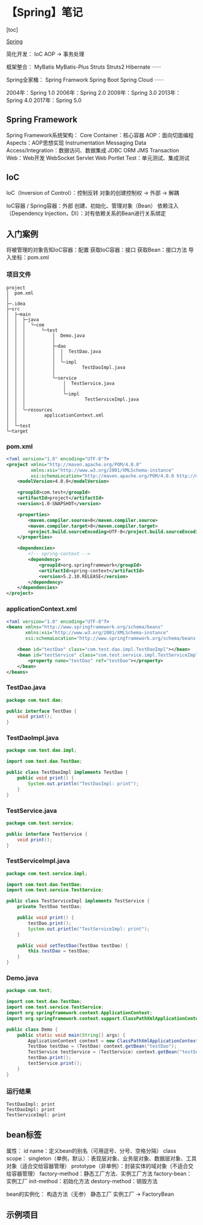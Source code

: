 # 【Spring】笔记



[toc]



[Spring](https://spring.io/)



简化开发：
	IoC
	AOP
	→ 事务处理

框架整合：
	MyBatis
	MyBatis-Plus
	Struts
	Struts2
	Hibernate
	······

Spring全家桶：
	Spring Framwork
	Spring Boot
	Spring Cloud
	······

2004年：Spring 1.0
2006年：Spring 2.0
2009年：Spring 3.0
2013年：Spring 4.0
2017年：Spring 5.0



## Spring Framework

Spring Framework系统架构：
	Core Container：核心容器
	AOP：面向切面编程
	Aspects：AOP思想实现
	Instrumentation
	Messaging
	Data Access/Integration：数据访问、数据集成
		JDBC
		ORM
		JMS
		Transaction
	Web：Web开发
		WebSocket
		Servlet
		Web
		Portlet
	Test：单元测试、集成测试



## IoC

IoC（Inversion of Control）：控制反转
	对象的创建控制权 → 外部 → 解耦

IoC容器 / Spring容器：外部
	创建、初始化、管理对象（Bean）
	依赖注入（Dependency Injection，DI）：对有依赖关系的Bean进行关系绑定



## 入门案例

将被管理的对象告知IoC容器：配置
获取IoC容器：接口
获取Bean：接口方法
导入坐标：pom.xml



### 项目文件

```
project
│  pom.xml
│
├─.idea
├─src
│  ├─main
│  │  ├─java
│  │  │  └─com
│  │  │      └─test
│  │  │          │  Demo.java
│  │  │          │
│  │  │          ├─dao
│  │  │          │  │  TestDao.java
│  │  │          │  │
│  │  │          │  └─impl
│  │  │          │          TestDaoImpl.java
│  │  │          │
│  │  │          └─service
│  │  │              │  TestService.java
│  │  │              │
│  │  │              └─impl
│  │  │                      TestServiceImpl.java
│  │  │
│  │  └─resources
│  │          applicationContext.xml
│  │
│  └─test
└─target
```



### pom.xml

```xml
<?xml version="1.0" encoding="UTF-8"?>
<project xmlns="http://maven.apache.org/POM/4.0.0"
         xmlns:xsi="http://www.w3.org/2001/XMLSchema-instance"
         xsi:schemaLocation="http://maven.apache.org/POM/4.0.0 http://maven.apache.org/xsd/maven-4.0.0.xsd">
    <modelVersion>4.0.0</modelVersion>

    <groupId>com.test</groupId>
    <artifactId>project</artifactId>
    <version>1.0-SNAPSHOT</version>

    <properties>
        <maven.compiler.source>8</maven.compiler.source>
        <maven.compiler.target>8</maven.compiler.target>
        <project.build.sourceEncoding>UTF-8</project.build.sourceEncoding>
    </properties>

    <dependencies>
        <!-- spring-context -->
        <dependency>
            <groupId>org.springframework</groupId>
            <artifactId>spring-context</artifactId>
            <version>5.2.10.RELEASE</version>
        </dependency>
    </dependencies>
</project>
```



### applicationContext.xml

```xml
<?xml version="1.0" encoding="UTF-8"?>
<beans xmlns="http://www.springframework.org/schema/beans"
       xmlns:xsi="http://www.w3.org/2001/XMLSchema-instance"
       xsi:schemaLocation="http://www.springframework.org/schema/beans http://www.springframework.org/schema/beans/spring-beans.xsd">

    <bean id="testDao" class="com.test.dao.impl.TestDaoImpl"></bean>
    <bean id="testService" class="com.test.service.impl.TestServiceImpl">
        <property name="testDao" ref="testDao"></property>
    </bean>
</beans>
```



### TestDao.java

```java
package com.test.dao;

public interface TestDao {
    void print();
}
```



### TestDaoImpl.java

```java
package com.test.dao.impl;

import com.test.dao.TestDao;

public class TestDaoImpl implements TestDao {
    public void print() {
        System.out.println("TestDaoImpl: print");
    }
}
```



### TestService.java

```java
package com.test.service;

public interface TestService {
    void print();
}
```



### TestServiceImpl.java

```java
package com.test.service.impl;

import com.test.dao.TestDao;
import com.test.service.TestService;

public class TestServiceImpl implements TestService {
    private TestDao testDao;

    public void print() {
        testDao.print();
        System.out.println("TestServiceImpl: print");
    }

    public void setTestDao(TestDao testDao) {
        this.testDao = testDao;
    }
}
```



### Demo.java

```java
package com.test;

import com.test.dao.TestDao;
import com.test.service.TestService;
import org.springframework.context.ApplicationContext;
import org.springframework.context.support.ClassPathXmlApplicationContext;

public class Demo {
    public static void main(String[] args) {
        ApplicationContext context = new ClassPathXmlApplicationContext("applicationContext.xml");
        TestDao testDao = (TestDao) context.getBean("testDao");
        TestService testService = (TestService) context.getBean("testService");
        testDao.print();
        testService.print();
    }
}
```



### 运行结果

```
TestDaoImpl: print
TestDaoImpl: print
TestServiceImpl: print
```



## bean标签

属性：
	id
	name：定义bean的别名（可用逗号、分号、空格分隔）
	class
	scope：
		singleton（单例，默认）：表现层对象、业务层对象、数据层对象、工具对象（适合交给容器管理）
		prototype（非单例）：封装实体的域对象（不适合交给容器管理）
	factory-method：静态工厂方法、实例工厂方法
	factory-bean：实例工厂
	init-method：初始化方法
	destory-method：销毁方法

bean的实例化：
	构造方法（无参）
	静态工厂
	实例工厂
	→ FactoryBean



## 示例项目

### 
